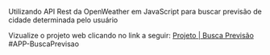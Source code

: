 Utilizando API Rest da OpenWeather em JavaScript para buscar previsão de cidade determinada pelo usuário

Vizualize o projeto web clicando no link a seguir: <a href="https://app-busca-clima.vercel.app/">Projeto | Busca Previsão</a>
#APP-BuscaPrevisao
